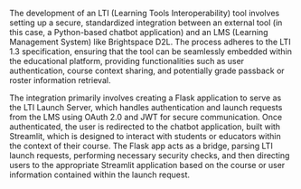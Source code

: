 The development of an LTI (Learning Tools Interoperability) tool involves setting up a secure, standardized integration between an external tool (in this case, a Python-based chatbot application) and an LMS (Learning Management System) like Brightspace D2L. The process adheres to the LTI 1.3 specification, ensuring that the tool can be seamlessly embedded within the educational platform, providing functionalities such as user authentication, course context sharing, and potentially grade passback or roster information retrieval.

The integration primarily involves creating a Flask application to serve as the LTI Launch Server, which handles authentication and launch requests from the LMS using OAuth 2.0 and JWT for secure communication. Once authenticated, the user is redirected to the chatbot application, built with Streamlit, which is designed to interact with students or educators within the context of their course. The Flask app acts as a bridge, parsing LTI launch requests, performing necessary security checks, and then directing users to the appropriate Streamlit application based on the course or user information contained within the launch request.